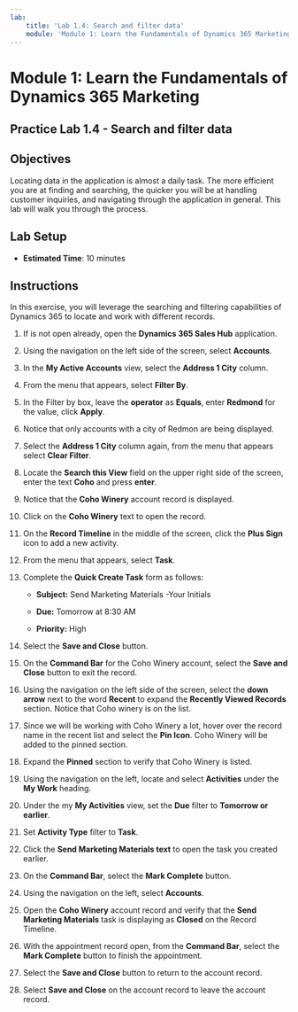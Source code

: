 ```yaml
---
lab:
    title: 'Lab 1.4: Search and filter data'
    module: 'Module 1: Learn the Fundamentals of Dynamics 365 Marketing'
---
```


Module 1: Learn the Fundamentals of Dynamics 365 Marketing
========================

## Practice Lab 1.4 - Search and filter data

## Objectives

Locating data in the application is almost a daily task. The more efficient you are at finding and searching, the quicker you will be at handling customer inquiries, and navigating through the application in general.  This lab will walk you through the process.

## Lab Setup

  - **Estimated Time**: 10 minutes

## Instructions

In this exercise, you will leverage the searching and filtering capabilities of Dynamics 365 to locate and work with different records. 

1. If is not open already, open the **Dynamics 365 Sales Hub** application. 

2. Using the navigation on the left side of the screen, select **Accounts**. 

3. In the **My Active Accounts** view, select the **Address 1 City** column. 

4. From the menu that appears, select **Filter By**.

5. In the Filter by box, leave the **operator** as **Equals**, enter **Redmond** for the value, click **Apply**.

6. Notice that only accounts with a city of Redmon are being displayed. 

7. Select the **Address 1 City** column again, from the menu that appears select **Clear Filter**. 

8. Locate the **Search this View** field on the upper right side of the screen, enter the text **Coho** and press **enter**.

9. Notice that the **Coho Winery** account record is displayed. 

10. Click on the **Coho Winery** text to open the record. 

11. On the **Record Timeline** in the middle of the screen, click the **Plus Sign** icon to add a new activity. 

12. From the menu that appears, select **Task**.

13. Complete the **Quick Create Task** form as follows:

	- **Subject:** Send Marketing Materials -Your Initials

	- **Due:** Tomorrow at 8:30 AM

	- **Priority:** High

14. Select the **Save and Close** button.

15. On the **Command Bar** for the Coho Winery account, select the **Save and Close** button to exit the record. 

16. Using the navigation on the left side of the screen, select the **down arrow** next to the word **Recent** to expand the **Recently Viewed Records** section. Notice that Coho winery is on the list. 

17. Since we will be working with Coho Winery a lot, hover over the record name in the recent list and select the **Pin Icon**. Coho Winery will be added to the pinned section. 

18. Expand the **Pinned** section to verify that Coho Winery is listed. 

19. Using the navigation on the left, locate and select **Activities** under the **My Work** heading.

20. Under the my **My Activities** view, set the **Due** filter to **Tomorrow or earlier**.

21. Set **Activity Type** filter to **Task**.

22. Click the **Send Marketing Materials text** to open the task you created earlier. 

23. On the **Command Bar**, select the **Mark Complete** button. 

24. Using the navigation on the left, select **Accounts**.

25. Open the **Coho Winery** account record and verify that the **Send Marketing Materials** task is displaying as **Closed** on the Record Timeline. 

24. With the appointment record open, from the **Command Bar**, select the **Mark Complete** button to finish the appointment. 

25. Select the **Save and Close** button to return to the account record. 

26. Select **Save and Close** on the account record to leave the account record. 

